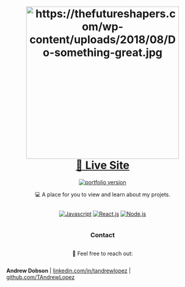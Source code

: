 <!-- HEADER -->
<h1 align="center">
  <img 
  alt="https://thefutureshapers.com/wp-content/uploads/2018/08/Do-something-great.jpg" 
  src="https://bs-uploads.toptal.io/blackfish-uploads/components/blog_post_page/content/cover_image_file/cover_image/689161/1211-Language_Services_in_Text_Editors_Newsletter-18b1ac8f0e017a8e065227e88cbfd664.png" 
  width=400/><br/>
  <a href="https://tandrewlopez-dev.netlify.app">🔗 Live Site</a>
</h1>

<!-- BADGES -->
<p align="center">
<a href="#">
<img src="https://img.shields.io/badge/Version-1.0-00ADD8?style=for-the-badge" alt="portfolio version" />
</a>
</p>

<!-- BRIEF DESCRIPTION -->
<p align="center">
💻 A place for you to view and learn about my projets.
</p>

<div style="display: flex; justify-content: center; flex-direction: column; align-items: center;">

[![Javascript][javascript]][javascript-url]
[![React.js][react.js]][react-url]
[![Node.js][node.js]][node.js-url]

### Contact

📱 Feel free to reach out:

**Andrew Dobson**
| [linkedin.com/in/tandrewlopez](https://linkedin.com/in/tandrewlopez) | [github.com/TAndrewLopez](https://github.com/TAndrewLopez)

</div>

<!-- VARS -->

[react.js]: https://img.shields.io/badge/React-20232A?style=for-the-badge&logo=react&logoColor=61DAFB
[react-url]: https://reactjs.org/
[javascript]: https://img.shields.io/badge/JavaScript-F7DF1E?style=for-the-badge&logo=javascript&logoColor=black
[javascript-url]: https://www.javascript.com/
[node.js]: https://img.shields.io/badge/Node.js-43853D?style=for-the-badge&logo=node.js&logoColor=white
[node.js-url]: https://nodejs.org/en/
